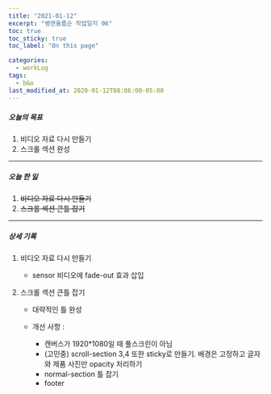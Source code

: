 ```yaml
---
title: "2021-01-12"
excerpt: "뱅앤올룹슨 작업일지 06"
toc: true
toc_sticky: true
toc_label: "On this page"

categories:
  - workLog
tags:
  - b&o
last_modified_at: 2020-01-12T08:06:00-05:00
---
```


##### 오늘의 목표

1. 비디오 자료 다시 만들기
2. 스크롤 섹션 완성

---

##### 오늘 한 일

1. ~~비디오 자료 다시 만들기~~ <br />
2. ~~스크롤 섹션 큰틀 잡기~~

---

##### 상세 기록

1. 비디오 자료 다시 만들기

   - sensor 비디오에 fade-out 효과 삽입
     <br>

2. 스크롤 섹션 큰틀 잡기

   - 대략적인 틀 완성
   - 개선 사항 :

     - 캔버스가 1920\*1080일 때 풀스크린이 아님
     - (고민중) scroll-section 3,4 또한 sticky로 만들기. 배경은 고정하고 글자와 제품 사진만 opacity 처리하기
     - normal-section 틀 잡기
     - footer

<br />
